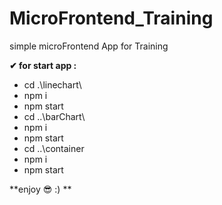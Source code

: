 # MicroFrontend_Training
simple microFrontend App for Training


**✔ for start app :**
- cd .\linechart\
- npm i
- npm start
- cd ..\barChart\
- npm i
- npm start
- cd ..\container
- npm i
- npm start

**enjoy 😎 :) **
